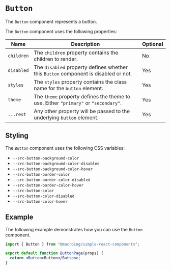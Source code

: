 # `Button`

The `Button` component represents a button.

The `Button` component uses the following properties:

| Name       | Description                                                                         | Optional |
| ---------- | ----------------------------------------------------------------------------------- | -------- |
| `children` | The `children` property contains the children to render.                            | No       |
| `disabled` | The `disabled` property defines whether this `Button` component is disabled or not. | Yes      |
| `styles`   | The `styles` property contains the class name for the `button` element.             | Yes      |
| `theme`    | The `theme` property defines the theme to use. Either `"primary"` or `"secondary"`. | Yes      |
| `...rest`  | Any other property will be passed to the underlying `button` element.               | Yes      |

## Styling

The `Button` component uses the following CSS variables:

- `--src-button-background-color`
- `--src-button-background-color-disabled`
- `--src-button-background-color-hover`
- `--src-button-border-color`
- `--src-button-border-color-disabled`
- `--src-button-border-color-hover`
- `--src-button-color`
- `--src-button-color-disabled`
- `--src-button-color-hover`

## Example

The following example demonstrates how you can use the `Button` component.

```jsx
import { Button } from "@macroing/simple-react-components";

export default function ButtonPage(props) {
  return <Button>Button</Button>;
}
```
